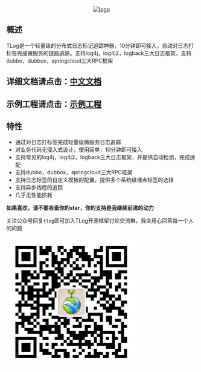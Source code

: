<p align="center">
<a href="https://bryan31.gitee.io/tlog">
    <img width="200" src="https://bryan31.gitee.io/tlog/media/logo2.png" alt="logo">
</a>
</p>

## 概述
TLog是一个轻量级的分布式日志标记追踪神器，10分钟即可接入，自动对日志打标签完成微服务的链路追踪。支持log4j，log4j2，logback三大日志框架，支持dubbo，dubbox，springcloud三大RPC框架

## 详细文档请点击：[中文文档](http://bryan31.gitee.io/tlog)
## 示例工程请点击：[示例工程](https://gitee.com/bryan31/tlog-example)

## 特性
* 通过对日志打标签完成轻量级微服务日志追踪
* 对业务代码无侵入式设计，使用简单，10分钟即可接入
* 支持常见的log4j，log4j2，logback三大日志框架，并提供自动检测，完成适配
* 支持dubbo，dubbox，springcloud三大RPC框架
* 支持日志标签的自定义模板的配置，提供多个系统级埋点标签的选择
* 支持异步线程的追踪
* 几乎无性能损耗


**如果喜欢，请不要吝啬你的star，你的支持是我继续前进的动力**

关注公众号回复`tlog`即可加入TLog开源框架讨论交流群，我会用心回答每一个人的问题

![offIical-wx](docs/media/offIical-wx.jpg)


